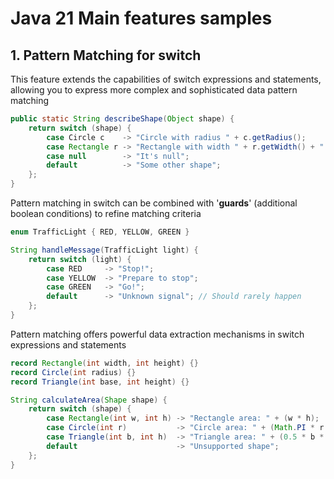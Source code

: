 # Java 21 Main features samples 


## 1. Pattern Matching for switch

This feature extends the capabilities of switch expressions and statements, allowing you to express more complex and sophisticated data pattern matching

```java
public static String describeShape(Object shape) {
    return switch (shape) {
        case Circle c    -> "Circle with radius " + c.getRadius();
        case Rectangle r -> "Rectangle with width " + r.getWidth() + " and height " + r.getHeight();
        case null        -> "It's null"; 
        default          -> "Some other shape"; 
    };
}
```

Pattern matching in switch can be combined with '**guards**' (additional boolean conditions) to refine matching criteria

```java
enum TrafficLight { RED, YELLOW, GREEN }

String handleMessage(TrafficLight light) {
    return switch (light) {
        case RED     -> "Stop!";
        case YELLOW  -> "Prepare to stop";
        case GREEN   -> "Go!";
        default      -> "Unknown signal"; // Should rarely happen
    };
}
```

Pattern matching offers powerful data extraction mechanisms in switch expressions and statements

```java
record Rectangle(int width, int height) {}
record Circle(int radius) {}
record Triangle(int base, int height) {}

String calculateArea(Shape shape) {
    return switch (shape) {
        case Rectangle(int w, int h) -> "Rectangle area: " + (w * h);
        case Circle(int r)           -> "Circle area: " + (Math.PI * r * r);
        case Triangle(int b, int h)  -> "Triangle area: " + (0.5 * b * h);
        default                      -> "Unsupported shape";
    };
}
```

```java

```





